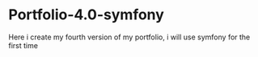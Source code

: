 # Portfolio-4.0-symfony


Here i create my fourth version of my portfolio, i will use symfony for the first time
